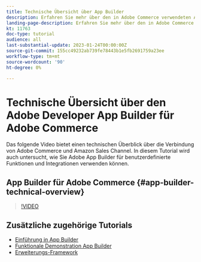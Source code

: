 ```yaml
---
title: Technische Übersicht über App Builder
description: Erfahren Sie mehr über den in Adobe Commerce verwendeten Adobe Developer App Builder mit einer technischen Übersicht
landing-page-description: Erfahren Sie mehr über den in Adobe Commerce verwendeten Adobe Developer App Builder mit einer technischen Übersicht
kt: 11763
doc-type: tutorial
audience: all
last-substantial-update: 2023-01-24T00:00:00Z
source-git-commit: 155cc49232ab739fe78443b1e5fb2691759a23ee
workflow-type: tm+mt
source-wordcount: '90'
ht-degree: 0%

---
```



# Technische Übersicht über den Adobe Developer App Builder für Adobe Commerce

Das folgende Video bietet einen technischen Überblick über die Verbindung von Adobe Commerce und Amazon Sales Channel. In diesem Tutorial wird auch untersucht, wie Sie Adobe App Builder für benutzerdefinierte Funktionen und Integrationen verwenden können.


## App Builder für Adobe Commerce {#app-builder-technical-overview}

>[!VIDEO](https://video.tv.adobe.com/v/3413512)


## Zusätzliche zugehörige Tutorials

- [Einführung in App Builder](../app-builder/introduction-to-app-builder.md)
- [Funktionale Demonstration App Builder](../app-builder/app-builder-functional-demonstration.md)
- [Erweiterungs-Framework](../app-builder/extensibility-framework-commerce-eventing.md)
